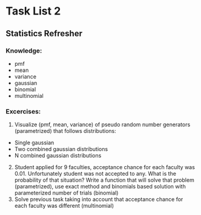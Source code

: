 # Task List 2
## Statistics Refresher

### Knowledge:
- pmf
- mean
- variance
- gaussian
- binomial
- multinomial

### Excercises:
1. Visualize (pmf, mean, variance) of pseudo random number generators (parametrized) that follows distributions:
- Single gaussian 
- Two combined gaussian distributions 
- N combined gaussian distributions 
2. Student applied for 9 faculties, acceptance chance for each faculty was 0.01. Unfortunately student was not accepted to any. What is the probability of that situation? Write a function that will solve that problem (parametrized), use exact method and binomials based solution with parameterized number of trials (binomial)
3. Solve previous task taking into account that acceptance chance for each faculty was different  (multinomial)

